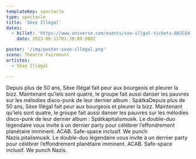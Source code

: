 ```yaml
---
templateKey: spectacle
type: spectacle
title: 'Sèxe Illégal'
dates: 
  - billet: 'https://www.universe.com/events/sxe-illgal-tickets-80JCQ4'
    date: 2023-06-11T01:30:00.000Z

poster: '/img/poster-sexe-illegal.png'
scene: Théatre Fairmount
artistes:
  - Sèxe Illégal

---
```

Depuis plus de 50 ans, Sèxe Illégal fait peur aux bourgeois et pleurer la bizz. Maintenant qu’iels sont quatre, le groupe fait aussi danser les pauvres sur les mélodies disco-punk de leur dernier album : SpätkaDepuis plus de 50 ans, Sèxe Illégal fait peur aux bourgeois et pleurer la bizz. Maintenant qu’iels sont quatre, le groupe fait aussi danser les pauvres sur les mélodies disco-punk de leur dernier album : Spätkapitalismusik. Le double-duo légendaire vous invite à un dernier party pour célébrer l’effondrement planétaire imminent. ACAB. Safe-space inclusif. We punch Nazis.pitalismusik. Le double-duo légendaire vous invite à un dernier party pour célébrer l’effondrement planétaire imminent. ACAB. Safe-space inclusif. We punch Nazis.
